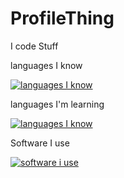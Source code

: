 # ProfileThing

I code Stuff



languages I know

[![languages I know](https://skillicons.dev/icons?i=lua,html,css,cs)](https://skillicons.dev)

languages I'm learning


[![languages I know](https://skillicons.dev/icons?i=java)](https://skillicons.dev)


Software I use


[![software i use](https://skillicons.dev/icons?i=unity,visualstudiocode,visualstudio,robloxstudio)](https://skillicons.dev)

